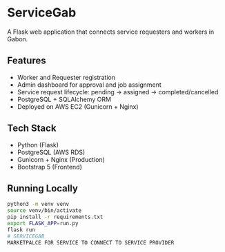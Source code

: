 # ServiceGab

A Flask web application that connects service requesters and workers in Gabon.

## Features

- Worker and Requester registration
- Admin dashboard for approval and job assignment
- Service request lifecycle: pending → assigned → completed/cancelled
- PostgreSQL + SQLAlchemy ORM
- Deployed on AWS EC2 (Gunicorn + Nginx)

## Tech Stack

- Python (Flask)
- PostgreSQL (AWS RDS)
- Gunicorn + Nginx (Production)
- Bootstrap 5 (Frontend)

## Running Locally

```bash
python3 -m venv venv
source venv/bin/activate
pip install -r requirements.txt
export FLASK_APP=run.py
flask run
# SERVICEGAB
MARKETPALCE FOR SERVICE TO CONNECT TO SERVICE PROVIDER
